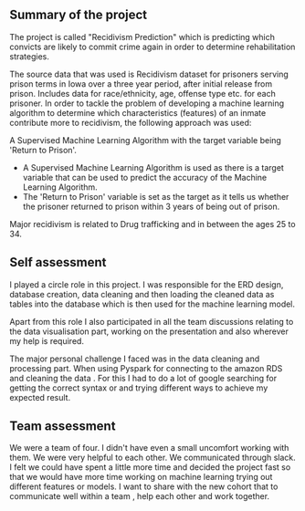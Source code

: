 ## Summary of the project
The project is called "Recidivism Prediction" which is 
predicting which convicts are likely to commit crime again in order to determine rehabilitation strategies.

The source data that was used is Recidivism dataset for prisoners serving prison terms in Iowa over a three year period, after initial release from prison. 
Includes data for race/ethnicity, age, offense type etc. for each prisoner.
In order to tackle the problem of developing a machine learning algorithm to determine which characteristics  (features) of an inmate contribute more to recidivism, the following approach was used:

A Supervised Machine Learning Algorithm with the target variable being 'Return to Prison'.
  - A Supervised Machine Learning Algorithm is used as there is a target variable that can be used to predict the accuracy of the Machine Learning Algorithm.
  - The 'Return to Prison' variable is set as the target as it tells us whether the prisoner returned to prison within 3 years of being out of prison.

Major recidivism is related to Drug trafficking and in between the ages 25 to 34.


## Self assessment
I played a circle role in this project. I was responsible for the ERD design, database creation, data cleaning and then loading the cleaned data as tables into the database which is then used for the machine learning model.

Apart from this role I also participated in all the team discussions relating to the data visualisation part, working on the presentation and also wherever my help is required.

The major personal challenge I faced was in the data cleaning and processing part. When using Pyspark for connecting to the amazon RDS and cleaning the data . For this I had to do a lot of google searching for getting the correct syntax or and trying different ways to achieve my expected result.

## Team assessment
We were a team of four. I didn't have even a small uncomfort working with them. We were very helpful
to each other. We communicated through slack. I felt we could have spent a little more time and decided the project
fast so that we would have more time working on machine learning trying out different features or models.
I want to share with the new cohort that to communicate well within a team , help each other and work together.


